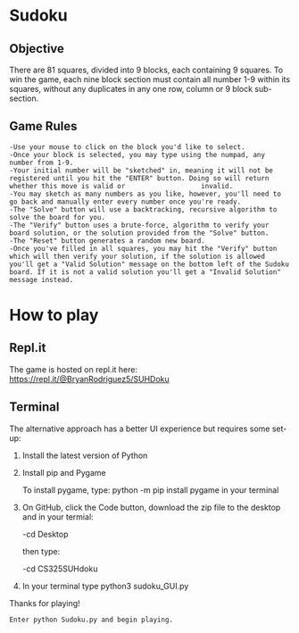 # Sudoku
## Objective

There are 81 squares, divided into 9 blocks, each containing 9 squares. To win the game, each nine block section must contain all number 1-9 within its squares, without any duplicates in any one row, column or 9 block sub-section.

## Game Rules

    -Use your mouse to click on the block you'd like to select.
    -Once your block is selected, you may type using the numpad, any number from 1-9.
    -Your initial number will be "sketched" in, meaning it will not be registered until you hit the "ENTER" button. Doing so will return whether this move is valid or                   invalid. 
    -You may sketch as many numbers as you like, however, you'll need to go back and manually enter every number once you're ready.
    -The "Solve" button will use a backtracking, recursive algorithm to solve the board for you. 
    -The "Verify" button uses a brute-force, algorithm to verify your board solution, or the solution provided from the "Solve" button.
    -The "Reset" button generates a random new board. 
    -Once you've filled in all squares, you may hit the "Verify" button which will then verify your solution, if the solution is allowed you'll get a "Valid Solution" message on the bottom left of the Sudoku board. If it is not a valid solution you'll get a "Invalid Solution" message instead.

# How to play
## Repl.it

The game is hosted on repl.it here: https://repl.it/@BryanRodriguez5/SUHDoku

## Terminal

The alternative approach has a better UI experience but requires some set-up:
1. Install the latest version of Python
2. Install pip and Pygame

    To install pygame, type: python -m pip install pygame in your terminal

 3. On GitHub, click the Code button, download the zip file to the desktop and in your termial:

    -cd Desktop
    
    then type:
    
    -cd CS325SUHdoku
    
 4. In your terminal type python3 sudoku_GUI.py
 
 Thanks for playing!

    Enter python Sudoku.py and begin playing.
